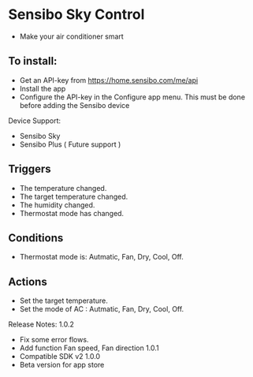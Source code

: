 # Sensibo Sky Control
* Make your air conditioner smart

## To install:

* Get an API-key from https://home.sensibo.com/me/api
* Install the app
* Configure the API-key in the Configure app menu. This must be done before adding the Sensibo device

Device Support: 
* Sensibo Sky
* Sensibo Plus ( Future support )

## Triggers
* The temperature changed.
* The target temperature changed.
* The humidity changed.
* Thermostat mode has changed.
## Conditions
* Thermostat mode is: Autmatic, Fan, Dry, Cool, Off.
## Actions
* Set the target temperature.
* Set the mode of AC : Autmatic, Fan, Dry, Cool, Off.


Release Notes:
1.0.2
* Fix some error flows.
* Add function Fan speed, Fan direction
1.0.1
* Compatible SDK v2
1.0.0
* Beta version for app store
